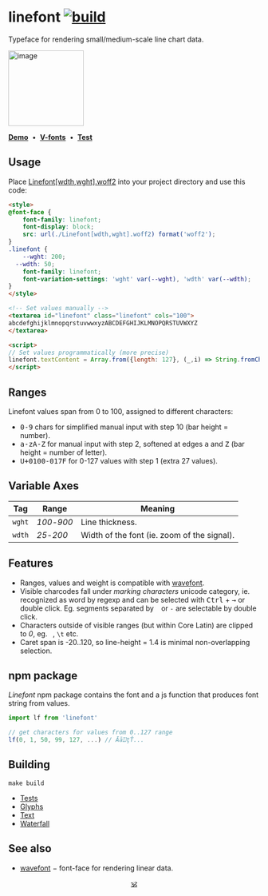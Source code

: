 # linefont [![build](https://github.com/dy/linefont/actions/workflows/build.yaml/badge.svg)](https://github.com/dy/linefont/actions/workflows/build.yaml)

Typeface for rendering small/medium-scale line chart data.

<img width="151" alt="image" src="https://github.com/dy/linefont/assets/300067/32827572-d01b-489e-b949-e1454640c3c9">

[**Demo**](https://dy.github.io/linefont/scripts)&nbsp;&nbsp;•&nbsp;&nbsp;[**V-fonts**](https://v-fonts.com/fonts/linefont)&nbsp;&nbsp;•&nbsp;&nbsp;[**Test**](https://dy.github.io/linefont/out/fontbakery/fontbakery-report)


## Usage

Place [Linefont[wdth,wght].woff2](./fonts/variable/Linefont[wdth,wght].woff2) into your project directory and use this code:

```html
<style>
@font-face {
	font-family: linefont;
	font-display: block;
	src: url(./Linefont[wdth,wght].woff2) format('woff2');
}
.linefont {
	--wght: 200;
  --wdth: 50;
	font-family: linefont;
	font-variation-settings: 'wght' var(--wght), 'wdth' var(--wdth);
}
</style>

<!-- Set values manually -->
<textarea id="linefont" class="linefont" cols="100">
abcdefghijklmnopqrstuvwwxyzABCDEFGHIJKLMNOPQRSTUVWXYZ
</textarea>

<script>
// Set values programmatically (more precise)
linefont.textContent = Array.from({length: 127}, (_,i) => String.fromCharCode(0x100 + i)).join('')
</script>
```

## Ranges

Linefont values span from 0 to 100, assigned to different characters:

* <kbd>0-9</kbd> chars for simplified manual input with step 10 (bar height = number).
* <kbd>a-zA-Z</kbd> for manual input with step 2, softened at edges <kbd>a</kbd> and <kbd>Z</kbd> (bar height = number of letter).
* <kbd>U+0100-017F</kbd> for 0-127 values with step 1 (extra 27 values).


## Variable Axes

Tag | Range | Meaning
---|---|---
`wght` | _100_-_900_ | Line thickness.
`wdth` | _25_-_200_ | Width of the font (ie. zoom of the signal).


## Features

* Ranges, values and weight is compatible with [wavefont](https://github.com/dy/wavefont).
* Visible charcodes fall under _marking characters_ unicode category, ie. recognized as word by regexp and can be selected with <kbd>Ctrl</kbd> + <kbd>→</kbd> or double click. Eg. segments separated by ` ` or `-` are selectable by double click.
* Characters outside of visible ranges (but within Core Latin) are clipped to _0_, eg. ` `, `\t` etc.
* Caret span is -20..120, so line-height = 1.4 is minimal non-overlapping selection.


## npm package

_Linefont_ npm package contains the font and a js function that produces font string from values.

```js
import lf from 'linefont'

// get characters for values from 0..127 range
lf(0, 1, 50, 99, 127, ...) // ĀāĲţŤ...
```

## Building

`make build`

* [Tests](https://dy.github.io/linefont/out/fontbakery/fontbakery-report)
* [Glyphs](https://dy.github.io/linefont/out/proof/glyphs)
* [Text](https://dy.github.io/linefont/out/proof/text)
* [Waterfall](https://dy.github.io/linefont/out/proof/waterfall)

## See also

* [wavefont](https://github.com/dy/wavefont) − font-face for rendering linear data.

<p align="center"><a href="https://github.com/krishnized/license/">🕉</a><p>
